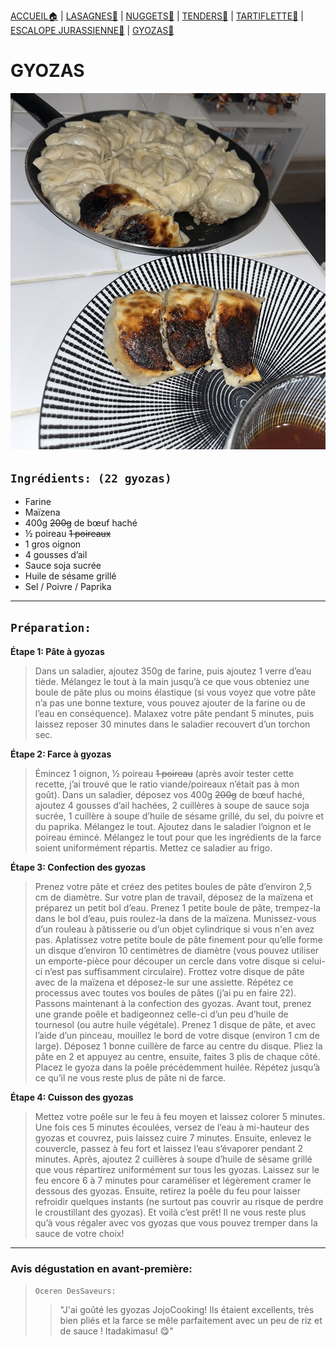 [ACCUEIL🏠](index.md) | [LASAGNES🍝](lasagnes.md) | [NUGGETS🍗](nuggets.md) | [TENDERS🍗](tenders.md) | [TARTIFLETTE🧀](tartiflette.md) | [ESCALOPE JURASSIENNE🥩](escalope.md) | [GYOZAS🥟](gyozas.md)

# GYOZAS

![](IMAGES/Gyozas.jpg)

## `Ingrédients: (22 gyozas)`
* Farine
* Maïzena
* 400g ~~200g~~ de bœuf haché
* ½ poireau ~~1 poireaux~~
* 1 gros oignon
* 4 gousses d’ail
* Sauce soja sucrée
* Huile de sésame grillé
* Sel / Poivre / Paprika

***

## `Préparation:`
**Étape 1: Pâte à gyozas**
> Dans un saladier, ajoutez 350g de farine, puis ajoutez 1 verre d’eau tiède. Mélangez le tout à la main jusqu’à ce que vous obteniez une boule de pâte plus ou moins élastique (si vous voyez que votre pâte n’a pas une bonne texture, vous pouvez ajouter de la farine ou de l’eau en conséquence). Malaxez votre pâte pendant 5 minutes, puis laissez reposer 30 minutes dans le saladier recouvert d’un torchon sec.


**Étape 2: Farce à gyozas**
> Émincez 1 oignon, ½ poireau ~~1 poireau~~ (après avoir tester cette recette, j’ai trouvé que le ratio viande/poireaux n’était pas à mon goût). Dans un saladier, déposez vos 400g ~~200g~~ de bœuf haché, ajoutez 4 gousses d’ail hachées, 2 cuillères à soupe de sauce soja sucrée, 1 cuillère à soupe d’huile de sésame grillé, du sel, du poivre et du paprika. Mélangez le tout. Ajoutez dans le saladier l’oignon et le poireau émincé. Mélangez le tout pour que les ingrédients de la farce soient uniformément répartis. Mettez ce saladier au frigo.


**Étape 3: Confection des gyozas**
> Prenez votre pâte et créez des petites boules de pâte d’environ 2,5 cm de diamètre. Sur votre plan de travail, déposez de la maïzena et préparez un petit bol d’eau. Prenez 1 petite boule de pâte, trempez-la dans le bol d’eau, puis roulez-la dans de la maïzena. Munissez-vous d’un rouleau à pâtisserie ou d’un objet cylindrique si vous n'en avez pas. Aplatissez votre petite boule de pâte finement pour qu’elle forme un disque d’environ 10 centimètres de diamètre (vous pouvez utiliser un emporte-pièce pour découper un cercle dans votre disque si celui-ci n’est pas suffisamment circulaire). Frottez votre disque de pâte avec de la maïzena et déposez-le sur une assiette. Répétez ce processus avec toutes vos boules de pâtes (j’ai pu en faire 22). Passons maintenant à la confection des gyozas. Avant tout, prenez une grande poêle et badigeonnez celle-ci d’un peu d’huile de tournesol (ou autre huile végétale). Prenez 1 disque de pâte, et avec l’aide d’un pinceau, mouillez le bord de votre disque (environ 1 cm de large). Déposez 1 bonne cuillère de farce au centre du disque. Pliez la pâte en 2 et appuyez au centre, ensuite, faites 3 plis de chaque côté. Placez le gyoza dans la poêle précédemment huilée. Répétez jusqu’à ce qu’il ne vous reste plus de pâte ni de farce.


**Étape 4: Cuisson des gyozas**
> Mettez votre poêle sur le feu à feu moyen et laissez colorer 5 minutes. Une fois ces 5 minutes écoulées, versez de l’eau à mi-hauteur des gyozas et couvrez, puis laissez cuire 7 minutes. Ensuite, enlevez le couvercle, passez à feu fort et laissez l’eau s’évaporer pendant 2 minutes. Après, ajoutez 2 cuillères à soupe d’huile de sésame grillé que vous répartirez uniformément sur tous les gyozas. Laissez sur le feu encore 6 à 7 minutes pour caraméliser et légèrement cramer le dessous des gyozas. Ensuite, retirez la poêle du feu pour laisser refroidir quelques instants (ne surtout pas couvrir au risque de perdre le croustillant des gyozas). Et voilà c’est prêt! Il ne vous reste plus qu’à vous régaler avec vos gyozas que vous pouvez tremper dans la sauce de votre choix!

***

### Avis dégustation en avant-première:
> ```Oceren DesSaveurs:```
>> "J'ai goûté les gyozas JojoCooking! Ils étaient excellents, très bien pliés et la farce se mêle parfaitement avec un peu de riz et de sauce ! Itadakimasu! 😋" 
